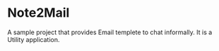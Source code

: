 # Note2Mail

A sample project that provides Email templete to chat informally.
It is a Utility application.
